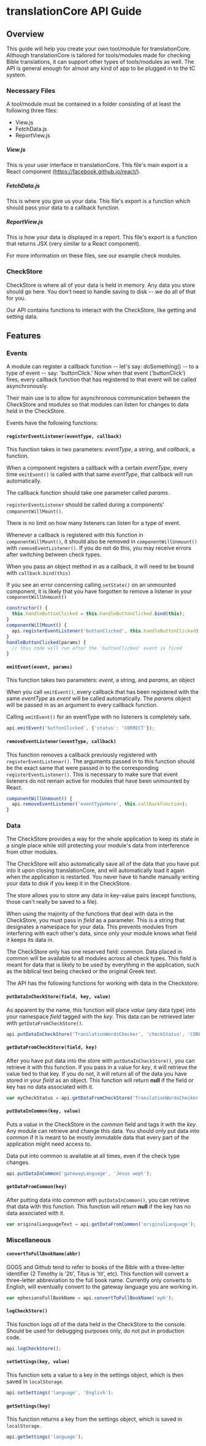 # translationCore API Guide
## Overview
This guide will help you create your own tool/module for translationCore. Although translationCore is tailored for tools/modules made for checking Bible translations, it can support other types of tools/modules as well. The API is general enough for almost any kind of app to be plugged in to the tC system.

### Necessary Files
A tool/module must be contained in a folder consisting of at least the following three files:
* View.js
* FetchData.js
* ReportView.js

##### View.js
This is your user interface in translationCore. This file's main export is a React component (https://facebook.github.io/react/).

##### FetchData.js
This is where you give us your data. This file's export is a function which should pass your data to a callback function.

##### ReportView.js
This is how your data is displayed in a report. This file's export is a function that returns JSX (very similar to a React component).

For more information on these files, see our example check modules.

### CheckStore
CheckStore is where all of your data is held in memory. Any data you store should go here. You don't need to handle saving to disk -- we do all of that for you.

Our API contains functions to interact with the CheckStore, like getting and setting data.


## Features

### Events
A module can register a callback function -- let's say: doSomething() -- to a type of event -- say: 'buttonClick.' Now when that event ('buttonClick') fires, every callback function that has registered to that event will be called asynchronously.

Their main use is to allow for asynchronous communication between the CheckStore and modules so that modules can listen for changes to data held in the CheckStore.

Events have the following functions:

#### `registerEventListener(eventType, callback)`
This function takes in two parameters: *eventType*, a string, and *callback*, a function.

When a component registers a callback with a certain *eventType*, every time `emitEvent()` is called with that same *eventType*, that callback will run automatically.

The callback function should take one parameter called *params*.

`registerEventListener` should be called during a components' `componentWillMount()`.

There is no limit on how many listeners can listen for a type of event.

Whenever a callback is registered with this function in `componentWillMount()`, it should also be removed in `componentWillUnmount()` with `removeEventListener()`. If you do not do this, you may receive errors after switching between check types.

When you pass an object method in as a callback, it will need to be bound with `callback.bind(this)`

If you see an error concerning calling `setState()` on an unmounted component, it is likely that you have forgotten to remove a listener in your `componentWillUnmount()`

```javascript
constructor() {
  this.handleButtonClicked = this.handleButtonClicked.bind(this);
}
componentWillMount() {
  api.registerEventListener('buttonClicked', this.handleButtonClicked);
}
handleButtonClicked(params) {
  // this code will run after the 'buttonClicked' event is fired
}
```

#### `emitEvent(event, params)`
This function takes two parameters: *event*, a string, and *params*, an object

When you call `emitEvent()`, every callback that has been registered with the same *eventType* as *event* will be called automatically. The *params* object will be passed in as an argument to every callback function.

Calling `emitEvent()` for an eventType with no listeners is completely safe.

```javascript
api.emitEvent('buttonClicked', {'status': 'CORRECT'});
```

#### `removeEventListener(eventType, callback)`
This function removes a callback previously registered with `registerEventListener()`. The arguments passed in to this function should be the exact same that were passed in to the corresponding `registerEventListener()`. This is necessary to make sure that event listeners do not remain active for modules that have been unmounted by React.

```javascript
componentWillUnmount() {
  api.removeEventListener('eventTypeHere', this.callbackFunction);
}
```

### Data

The CheckStore provides a way for the whole application to keep its state in a single place while still protecting your module's data from interference from other modules.

The CheckStore will also automatically save all of the data that you have put into it upon closing translationCore, and will automatically load it again when the application is restarted. You never have to handle manually writing your data to disk if you keep it in the CheckStore.

The store allows you to store any data in key-value pairs (except functions, those can't really be saved to a file).

When using the majority of the functions that deal with data in the CheckStore, you must pass in *field* as a parameter. This is a string that designates a namespace for your data. This prevents modules from interfering with each other's data, since only your module knows what field it keeps its data in.

The CheckStore only has one reserved field: *common*. Data placed in common will be available to all modules across all check types. This field is meant for data that is likely to be used by everything in the application, such as the biblical text being checked or the original Greek text.

The API has the following functions for working with data in the Checkstore:

#### `putDataInCheckStore(field, key, value)`
As apparent by the name, this function will place *value* (any data type) into your namespace *field* tagged with the *key*. This data can be retrieved later with `getDataFromCheckStore()`.

```javascript
api.putDataInCheckStore('TranslationWordsChecker', 'checkStatus', 'CORRECT');
```

#### `getDataFromCheckStore(field, key)`
After you have put data into the store with `putDataInCheckStore()`, you can retrieve it with this function. If you pass in a value for *key*, it will retrieve the value tied to that key. If you do not, it will return all of the data you have stored in your *field* as an object. This function will return **null** if the field or key has no data associated with it.

```javascript
var myCheckStatus = api.getDataFromCheckStore('TranslationWordsChecker', 'checkStatus');
```

#### `putDataInCommon(key, value)`
Puts a *value* in the CheckStore in the *common* field and tags it with the *key*. Any module can retrieve and change this data. You should only put data into common if it is meant to be mostly immutable data that every part of the application might need access to.

Data put into common is available at all times, even if the check type changes.

```javascript
api.putDataInCommon('gatewayLanguage', 'Jesus wept');
```

#### `getDataFromCommon(key)`
After putting data into *common* with `putDataInCommon()`, you can retrieve that data with this function. This function will return **null** if the key has no data associated with it.

```javascript
var originalLanguageText = api.getDataFromCommon('originalLanguage');
```

### Miscellaneous

#### `convertToFullBookName(abbr)`
GOGS and Github tend to refer to books of the Bible with a three-letter identifier (2 Timothy is '2ti', Titus is 'tit', etc). This function will convert a three-letter abbreviation to the full book name. Currently only converts to English, will eventually convert to the gateway language you are working in.

```javascript
var ephesiansFullBookName = api.convertToFullBookName('eph');
```

#### `logCheckStore()`
This function logs *all* of the data held in the CheckStore to the console. Should be used for debugging purposes only, do not put in production code.

```javascript
api.logCheckStore();
```

#### `setSettings(key, value)`
This function sets a value to a key in the settings object, which is then saved in `localStorage`.

```javascript
api.setSettings('language', 'English');
```

#### `getSettings(key)`
This function returns a key from the settings object, which is saved in `localStorage`.

```javascript
api.getSettings('language');
```
